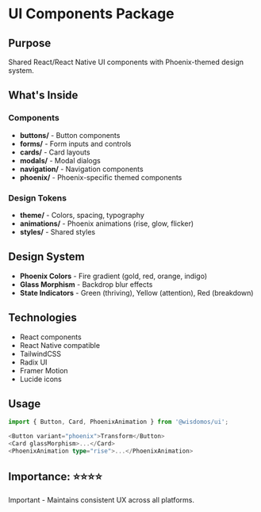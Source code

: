 # UI Components Package

## Purpose
Shared React/React Native UI components with Phoenix-themed design system.

## What's Inside

### Components
- **buttons/** - Button components
- **forms/** - Form inputs and controls
- **cards/** - Card layouts
- **modals/** - Modal dialogs
- **navigation/** - Navigation components
- **phoenix/** - Phoenix-specific themed components

### Design Tokens
- **theme/** - Colors, spacing, typography
- **animations/** - Phoenix animations (rise, glow, flicker)
- **styles/** - Shared styles

## Design System
- **Phoenix Colors** - Fire gradient (gold, red, orange, indigo)
- **Glass Morphism** - Backdrop blur effects
- **State Indicators** - Green (thriving), Yellow (attention), Red (breakdown)

## Technologies
- React components
- React Native compatible
- TailwindCSS
- Radix UI
- Framer Motion
- Lucide icons

## Usage
```typescript
import { Button, Card, PhoenixAnimation } from '@wisdomos/ui';

<Button variant="phoenix">Transform</Button>
<Card glassMorphism>...</Card>
<PhoenixAnimation type="rise">...</PhoenixAnimation>
```

## Importance: ⭐⭐⭐⭐
Important - Maintains consistent UX across all platforms.
